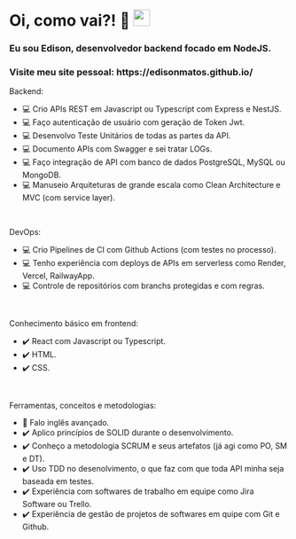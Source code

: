 <h1 align="left">Oi, como vai?! 👋 <img src="https://raw.githubusercontent.com/kaueMarques/kaueMarques/master/hi.gif" height="30px" width="30px"></h1>
<h3 align="left">Eu sou Edison, desenvolvedor backend focado em NodeJS.</h3>
<h3 align="left">Visite meu site pessoal: https://edisonmatos.github.io/</h3>
Backend:

<br>

- 💻 Crio APIs REST em Javascript ou Typescript com Express e NestJS.
- 💻 Faço autenticação de usuário com geração de Token Jwt.
- 💻 Desenvolvo Teste Unitários de todas as partes da API.
- 💻 Documento APIs com Swagger e sei tratar LOGs.
- 💻 Faço integração de API com banco de dados PostgreSQL, MySQL ou MongoDB.
- 💻 Manuseio Arquiteturas de grande escala como Clean Architecture e MVC (com service layer).

<br>

DevOps:

- 💻 Crio Pipelines de CI com Github Actions (com testes no processo).
- 💻 Tenho experiência com deploys de APIs em serverless como Render, Vercel, RailwayApp.
- 💻 Controle de repositórios com branchs protegidas e com regras.

<br>

Conhecimento básico em frontend:
- ✔️ React com Javascript ou Typescript.
- ✔️ HTML.
- ✔️ CSS.

<br>

Ferramentas, conceitos e metodologias:

- 💬 Falo inglês avançado.
- ✔️ Aplico princípios de SOLID durante o desenvolvimento.
- ✔️ Conheço a metodologia SCRUM e seus artefatos (já agi como PO, SM e DT).
- ✔️ Uso TDD no desenolvimento, o que faz com que toda API minha seja baseada em testes.
- ✔️ Experiência com softwares de trabalho em equipe como Jira Software ou Trello.
- ✔️ Experiência de gestão de projetos de softwares em quipe com Git e Github.
